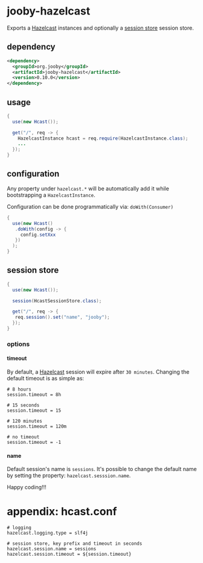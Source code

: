 # jooby-hazelcast

Exports a [Hazelcast](http://hazelcast.org) instances and optionally a [session store](/apidocs/org/jooby/hazelcast/HcastSessionStore.html) session store.

## dependency

```xml
<dependency>
  <groupId>org.jooby</groupId>
  <artifactId>jooby-hazelcast</artifactId>
  <version>0.10.0</version>
</dependency>
```

## usage

```java
{
  use(new Hcast());

  get("/", req -> {
    HazelcastInstance hcast = req.require(HazelcastInstance.class);
    ...
  });
}
```

## configuration

Any property under ```hazelcast.*``` will be automatically add it while bootstrapping a ```HazelcastInstance```.

Configuration can be done programmatically via: ```doWith(Consumer)```

```java
{
  use(new Hcast()
   .doWith(config -> {
     config.setXxx
   })
  );
}
```

## session store

```java
{
  use(new Hcast());

  session(HcastSessionStore.class);

  get("/", req -> {
   req.session().set("name", "jooby");
  });
}
```

### options

#### timeout

By default, a [Hazelcast](http://hazelcast.org) session will expire after ```30 minutes```. Changing the default timeout is as simple as:

```properties
# 8 hours
session.timeout = 8h

# 15 seconds
session.timeout = 15

# 120 minutes
session.timeout = 120m

# no timeout
session.timeout = -1
```

#### name
Default session's name is ```sessions```. It's possible to change the default name by setting the property: ```hazelcast.sesssion.name```.

Happy coding!!!

# appendix: hcast.conf

```properties
# logging
hazelcast.logging.type = slf4j

# session store, key prefix and timeout in seconds
hazelcast.session.name = sessions
hazelcast.session.timeout = ${session.timeout}

```
